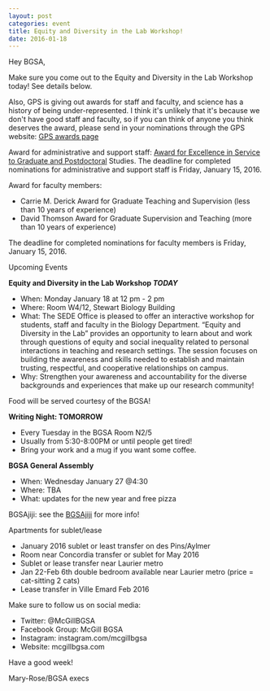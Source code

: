 ```yaml
---
layout: post
categories: event
title: Equity and Diversity in the Lab Workshop!
date: 2016-01-18
---
```


Hey BGSA,

Make sure you come out to the Equity and Diversity in the Lab Workshop today! See details below.

Also, GPS is giving out awards for staff and faculty, and science has a history of being under-represented.  I think it's unlikely that it's because we don't have good staff and faculty, so if you can think of anyone you think deserves the award, please send in your nominations through the GPS website:
[GPS awards page](http://www.mcgill.ca/gps/about/awards)

Award for administrative and support staff:   [Award for Excellence in Service to Graduate and Postdoctoral](http://www.mcgill.ca/gps/about/awards/service) Studies. The deadline for completed nominations for administrative and support staff is Friday, January 15, 2016.

Award for faculty members:

* Carrie M. Derick Award for Graduate Teaching and Supervision (less than 10 years of experience)
* David Thomson Award for Graduate Supervision and Teaching (more than 10 years of experience)
 
 The deadline for completed nominations for faculty members is Friday, January 15, 2016.
 

Upcoming Events

__Equity and Diversity in the Lab Workshop *TODAY*__

- When: Monday January 18 at 12 pm - 2 pm
- Where: Room W4/12, Stewart Biology Building
- What: The SEDE Office is pleased to offer an interactive workshop for students, staff and faculty in the Biology Department. “Equity and Diversity in the Lab” provides an opportunity to learn about and work through questions of equity and social inequality related to personal interactions in teaching and research settings. The session focuses on building the awareness and skills needed to establish and maintain trusting, respectful, and cooperative relationships on campus.
- Why: Strengthen your awareness and accountability for the diverse backgrounds and experiences that make up our research community!

Food will be served courtesy of the BGSA!

**Writing Night: TOMORROW**

- Every Tuesday in the BGSA Room N2/5
- Usually from 5:30-8:00PM or until people get tired!
- Bring your work and a mug if you want some coffee.

**BGSA General Assembly**

- When: Wednesday January 27 @4:30
- Where: TBA
- What: updates for the new year and free pizza


BGSAjiji: see the [BGSAjiji](https://docs.google.com/spreadsheets/d/1s9BcBibvzUni4RXZ90X5_LQtxD_19S6mxys_-VmQ1CM/edit?pli=1#gid=0) for more info!

Apartments for sublet/lease

- January 2016 sublet or least transfer on des Pins/Aylmer
- Room near Concordia transfer or sublet for May 2016
- Sublet or lease transfer near Laurier metro
- Jan 22-Feb 6th double bedroom available near Laurier metro (price = cat-sitting 2 cats)
- Lease transfer in Ville Emard Feb 2016

Make sure to follow us on social media:

- Twitter: @McGillBGSA
- Facebook Group: McGill BGSA
- Instagram: instagram.com/mcgillbgsa 
- Website: mcgillbgsa.com


Have a good week!

Mary-Rose/BGSA execs
